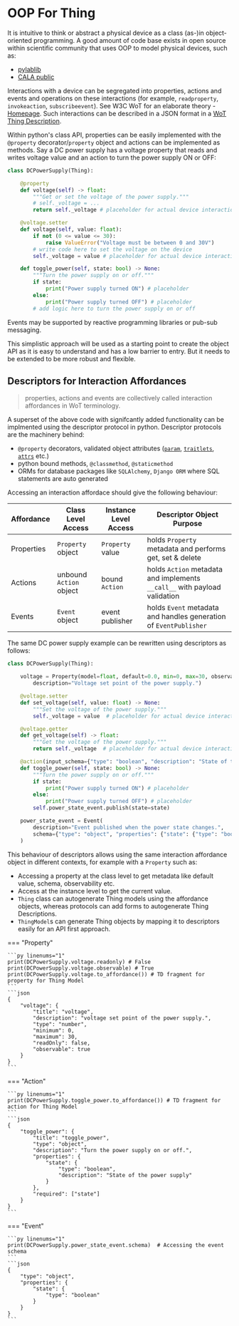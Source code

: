 # OOP For Thing

It is intuitive to think or abstract a physical device as a class (as-)in object-oriented programming. A good amount of code base exists in open source within scientific community that uses OOP to model physical devices, such as:

- [pylablib](https://github.com/AlexShkarin/pyLabLib)
- [CALA public](https://gitlab.lrz.de/cala-public)

Interactions with a device can be segregated into properties, actions and events and operations on these interactions (for example, `readproperty`, `invokeaction`, `subscribeevent`). See W3C WoT for an elaborate theory - [Homepage](https://www.w3.org/WoT/). Such interactions can be described in a JSON format in a [WoT Thing Description](https://www.w3.org/TR/wot-thing-description/).

Within python's class API, properties can be easily implemented with the `@property` decorator/`property` object and actions can be implemented as methods. Say a DC power supply has a voltage property that reads and writes voltage value and an action to turn the power supply ON or OFF:

```py linenums="1"
class DCPowerSupply(Thing):

    @property
    def voltage(self) -> float:
        """Get or set the voltage of the power supply."""
        # self._voltage = ...
        return self._voltage # placeholder for actual device interaction

    @voltage.setter
    def voltage(self, value: float):
        if not (0 <= value <= 30):
            raise ValueError("Voltage must be between 0 and 30V")
        # write code here to set the voltage on the device
        self._voltage = value # placeholder for actual device interaction

    def toggle_power(self, state: bool) -> None:
        """Turn the power supply on or off."""
        if state:
            print("Power supply turned ON") # placeholder
        else:
            print("Power supply turned OFF") # placeholder
        # add logic here to turn the power supply on or off
```

Events may be supported by reactive programming libraries or pub-sub messaging.

This simplistic approach will be used as a starting point to create the object API as it is easy to understand and has a low barrier to entry. But it needs to be extended to be more robust and flexible.

## Descriptors for Interaction Affordances

> properties, actions and events are collectively called interaction affordances in WoT terminology.

A superset of the above code with signifcantly added functionality can be implmented using the descriptor protocol in python. Descriptor protocols are the machinery behind:

- `@property` decorators, validated object attributes ([`param`](https://param.holoviz.org/), [`traitlets`](https://traitlets.readthedocs.io/en/stable/), [`attrs`](https://www.attrs.org/en/stable/) etc.)
- python bound methods, `@classmethod`, `@staticmethod`
- ORMs for database packages like `SQLAlchemy`, `Django ORM` where SQL statements are auto generated

Accessing an interaction affordace should give the following behaviour:

| Affordance | Class Level Access      | Instance Level Access | Descriptor Object Purpose                                                 |
| ---------- | ----------------------- | --------------------- | ------------------------------------------------------------------------- |
| Properties | `Property` object       | `Property` value      | holds `Property` metadata and performs get, set & delete                  |
| Actions    | unbound `Action` object | bound `Action`        | holds `Action` metadata and implements `__call__` with payload validation |
| Events     | `Event` object          | event publisher       | holds `Event` metadata and handles generation of `EventPublisher`         |

The same DC power supply example can be rewritten using descriptors as follows:

```py linenums="1"
class DCPowerSupply(Thing):

    voltage = Property(model=float, default=0.0, min=0, max=30, observable=True,
        description="Voltage set point of the power supply.")

    @voltage.setter
    def set_voltage(self, value: float) -> None:
        """Set the voltage of the power supply."""
        self._voltage = value  # placeholder for actual device interaction

    @voltage.getter
    def get_voltage(self) -> float:
        """Get the voltage of the power supply."""
        return self._voltage  # placeholder for actual device interaction

    @action(input_schema={"type": "boolean", "description": "State of the power supply"})
    def toggle_power(self, state: bool) -> None:
        """Turn the power supply on or off."""
        if state:
            print("Power supply turned ON") # placeholder
        else:
            print("Power supply turned OFF") # placeholder
        self.power_state_event.publish(state=state)

    power_state_event = Event(
        description="Event published when the power state changes.",
        schema={"type": "object", "properties": {"state": {"type": "boolean"}}}
    )
```

This behaviour of descriptors allows using the same interaction affordance object in different contexts, for example with a `Property` such as:

- Accessing a property at the class level to get metadata like default value, schema, observability etc.
- Access at the instance level to get the current value.
- `Thing` class can autogenerate Thing models using the affordance objects, whereas protocols can add forms to autogenerate Thing Descriptions.
- `ThingModel`s can generate Thing objects by mapping it to descriptors easily for an API first approach.

=== "Property"

    ```py linenums="1"
    print(DCPowerSupply.voltage.readonly) # False
    print(DCPowerSupply.voltage.observable) # True
    print(DCPowerSupply.voltage.to_affordance()) # TD fragment for property for Thing Model
    ```
    ```json
    {
        "voltage": {
            "title": "voltage",
            "description": "voltage set point of the power supply.",
            "type": "number",
            "minimum": 0,
            "maximum": 30,
            "readOnly": false,
            "observable": true
        }
    }
    ```

=== "Action"

    ```py linenums="1"
    print(DCPowerSupply.toggle_power.to_affordance()) # TD fragment for action for Thing Model
    ```
    ```json
    {
        "toggle_power": {
            "title": "toggle_power",
            "type": "object",
            "description": "Turn the power supply on or off.",
            "properties": {
                "state": {
                    "type": "boolean",
                    "description": "State of the power supply"
                }
            },
            "required": ["state"]
        }
    }
    ```

=== "Event"

    ```py linenums="1"
    print(DCPowerSupply.power_state_event.schema)  # Accessing the event schema
    ```
    ```json
    {
        "type": "object",
        "properties": {
            "state": {
                "type": "boolean"
            }
        }
    }
    ```
